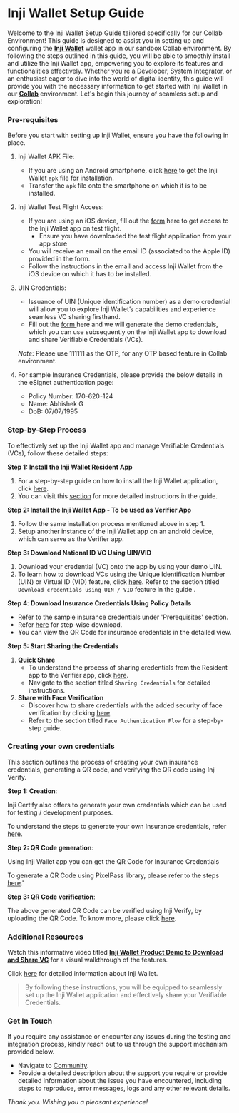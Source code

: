 # Inji Wallet Setup Guide

Welcome to the Inji Wallet Setup Guide tailored specifically for our Collab Environment! This guide is designed to assist you in setting up and configuring the [**Inji Wallet**](https://docs.mosip.io/inji) wallet app in our sandbox Collab environment. By following the steps outlined in this guide, you will be able to smoothly install and utilize the Inji Wallet app, empowering you to explore its features and functionalities effectively. Whether you're a Developer, System Integrator, or an enthusiast eager to dive into the world of digital identity, this guide will provide you with the necessary information to get started with Inji Wallet in our [**Collab**](https://collab.mosip.net/) environment. Let's begin this journey of seamless setup and exploration!

### Pre-requisites

Before you start with setting up Inji Wallet, ensure you have the following in place.

1. Inji Wallet APK File: 
   * If you are using an Android smartphone, click [here](https://drive.google.com/drive/folders/1SRHhFxQBNfOc-cdPU8VlKecIdc-WkuGZ) to get the Inji Wallet `apk` file for installation.
   * Transfer the `apk` file onto the smartphone on which it is to be installed.
2. Inji Wallet Test Flight Access: 
   * If you are using an iOS device, fill out the [form](https://docs.google.com/forms/d/e/1FAIpQLSd\_P4OMwimjTxGlJ2bfLob2TIt9UaaZDQF3sBO74e9TBST-vQ/viewform) here to get access to the Inji Wallet app on test flight.
     * Ensure you have downloaded the test flight application from your app store
   * You will receive an email on the email ID (associated to the Apple ID) provided in the form.
   * Follow the instructions in the email and access Inji Wallet from the iOS device on which it has to be installed.
3.  UIN Credentials:

    * Issuance of UIN (Unique identification number) as a demo credential will allow you to explore Inji Wallet’s capabilities and experience seamless VC sharing firsthand.
    * Fill out the [form ](https://docs.google.com/forms/d/e/1FAIpQLSc2I0CQqlYRIrEmcJ3J3tKlYOVNcYNj88YZe4MMwU2RZTrjOA/viewform)here and we will generate the demo credentials, which you can use subsequently on the Inji Wallet app to download and share Verifiable Credentials (VCs).

    _Note_: Please use 111111 as the OTP, for any OTP based feature in Collab environment.
4. For sample Insurance Credentials, please provide the below details in the eSignet authentication page:
   * Policy Number: 170-620-124
   * Name: Abhishek G
   * DoB: 07/07/1995

### Step-by-Step Process

To effectively set up the Inji Wallet app and manage Verifiable Credentials (VCs), follow these detailed steps:

**Step 1: Install the Inji Wallet Resident App**

1. For a step-by-step guide on how to install the Inji Wallet application, click [here](../end-user-guide.md).
2. You can visit this [section](https://docs.mosip.io/inji/inji-mobile-wallet/end-user-guide#installing-inji-mobile) for more detailed instructions in the guide.

**Step 2: Install the Inji Wallet App - To be used as Verifier App**

1. Follow the same installation process mentioned above in step 1.
2. Setup another instance of the Inji Wallet app on an android device, which can serve as the Verifier app.

**Step 3: Download National ID VC Using UIN/VID**

1. Download your credential (VC) onto the app by using your demo UIN.
2. To learn how to download VCs using the Unique Identification Number (UIN) or Virtual ID (VID) feature, click [here](../end-user-guide.md#id-1.-download-national-id-mosip-vc). Refer to the section titled `Download credentials using UIN / VID` feature in the guide .

**Step 4**: **Download Insurance Credentials Using Policy Details**

* Refer to the sample insurance credentials under 'Prerequisites' section.
* Refer [here](../end-user-guide.md#id-2.-download-insurance-vc) for step-wise download.
* You can view the QR Code for insurance credentials in the detailed view.

**Step 5: Start Sharing the Credentials**

1. **Quick Share**
   * To understand the process of sharing credentials from the Resident app to the Verifier app, click [here](../end-user-guide.md#sharing-credentials).
   * Navigate to the section titled `Sharing Credentials` for detailed instructions.
2. **Share with Face Verification**
   * Discover how to share credentials with the added security of face verification by clicking [here](../end-user-guide.md#share-share-with-selfie-from-home-page-quick-access-menu).
   * Refer to the section titled `Face Authentication Flow` for a step-by-step guide.

### Creating your own credentials

This section outlines the process of creating your own insurance credentials, generating a QR code, and verifying the QR code using Inji Verify.

**Step 1: Creation**:&#x20;

Inji Certify also offers to generate your own credentials which can be used for testing / development purposes.

To understand the steps to generate your own Insurance credentials, refer [here](https://docs.mosip.io/inji/inji-verify/build-and-deploy/creating-verifiable-credentials-and-generating-qr-codes#steps-to-generate-verifiable-credential).&#x20;

**Step 2: QR Code generation**:

Using Inji Wallet app you can get the QR Code for Insurance Credentials

To generate a QR Code using PixelPass library, please refer to the steps [here](https://docs.mosip.io/inji/inji-verify/build-and-deploy/creating-verifiable-credentials-and-generating-qr-codes#steps-to-generate-qr-code).'

**Step 3: QR Code verification**:

The above generated QR Code can be verified using Inji Verify, by uploading the QR Code. To know more, please click [here](https://docs.mosip.io/inji/inji-verify/build-and-deploy/creating-verifiable-credentials-and-generating-qr-codes#steps-to-verify-qr-code).&#x20;



### Additional Resources

Watch this informative video titled [**Inji Wallet Product Demo to Download and Share VC**](https://youtu.be/JWxJfHMVMFI?si=\_VtK4\_MaIcs0f\_Yh) for a visual walkthrough of the features.

Click [here](https://docs.mosip.io/inji) for detailed information about Inji Wallet.

> By following these instructions, you will be equipped to seamlessly set up the Inji Wallet application and effectively share your Verifiable Credentials.

### Get In Touch

If you require any assistance or encounter any issues during the testing and integration process, kindly reach out to us through the support mechanism provided below.

* Navigate to [Community](http://community.mosip.io/).
* Provide a detailed description about the support you require or provide detailed information about the issue you have encountered, including steps to reproduce, error messages, logs and any other relevant details.

_Thank you. Wishing you a pleasant experience!_

